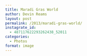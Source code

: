 ```yaml
---
title: Maradi Gras World
author: Devin Reams
layout: post
permalink: /2013/maradi-gras-world/
instagrate_id:
  - 487117622293262438_52011
categories:
  - Photos
format: image
---
```

<!-- This post is created by Instagrate to WordPress, a WordPress Plugin by polevaultweb.com - http://www.polevaultweb.com/plugins/instagrate-to-wordpress/ -->